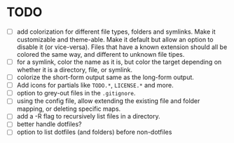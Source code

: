 # TODO

- [ ] add colorization for different file types, folders and symlinks. Make it
      customizable and theme-able. Make it default but allow an option to
      disable it (or vice-versa). Files that have a known extension should all
      be colored the same way, and different to unknown file tipes.
- [ ] for a symlink, color the name as it is, but color the target depending on
      whether it is a directory, file, or symlink.
- [ ] colorize the short-form output same as the long-form output.
- [ ] Add icons for partials like `TODO.*`, `LICENSE.*` and more.
- [ ] option to grey-out files in the `.gitignore`.
- [ ] using the config file, allow extending the existing file and folder
      mapping, or deleting specific maps.
- [ ] add a -R flag to recursively list files in a directory.
- [ ] better handle dotfiles?
- [ ] option to list dotfiles (and folders) before non-dotfiles
